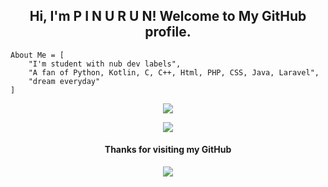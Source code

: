 <h2 align="center">Hi, I'm P I N U R U N! Welcome to My GitHub profile.</h2>
<p/>

```
About Me = [
    "I'm student with nub dev labels",
    "A fan of Python, Kotlin, C, C++, Html, PHP, CSS, Java, Laravel",
    "dream everyday"
]
```
<p align="center">
  <img src="https://thumbs.gfycat.com/EarlyHeavenlyBlackbird-size_restricted.gif">
</p>

<p align="center"><a href="https://github.com/MoveAngel"><img src="https://github-readme-stats.vercel.app/api/top-langs/?username=pinurun&theme=highcontrast&layout=compact"></a></p>


<h4 align="center">Thanks for visiting my GitHub</h4>
<p align="center">
  <img src="https://bestanimations.com/media/fire/192879075campfire-animated-gif-8.gif">
</p>
